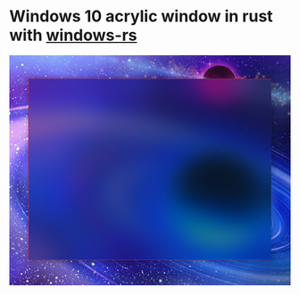 # Windows 10 acrylic window in rust with [windows-rs](https://github.com/microsoft/windows-rs)

![Screenshot](screenshot.png)
